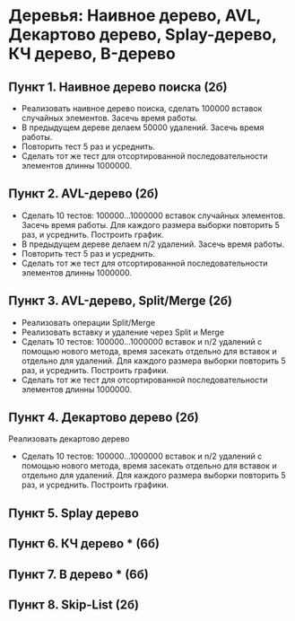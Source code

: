 # Деревья: Наивное дерево, AVL, Декартово дерево, Splay-дерево, КЧ дерево, B-дерево

## Пункт 1. Наивное дерево поиска (2б)
* Реализовать наивное дерево поиска, сделать 100000 вставок случайных элементов. Засечь время работы. 
* В предыдущем дереве делаем 50000 удалений. Засечь время работы. 
* Повторить тест 5 раз и усреднить.
* Сделать тот же тест для отсортированной последовательности элементов длинны 1000000.

## Пункт 2. AVL-дерево (2б)
*  Сделать 10 тестов: 100000...1000000 вставок случайных элементов. Засечь время работы. Для каждого размера выборки повторить 5 раз, и усреднить.
   Построить график.
* В предыдущем дереве делаем n/2 удалений. Засечь время работы. 
* Повторить тест 5 раз и усреднить.
* Сделать тот же тест для отсортированной последовательности элементов длинны 1000000.

## Пункт 3. AVL-дерево, Split/Merge (2б)
* Реализовать операции Split/Merge
* Реализовать вставку и удаление через Split и Merge
* Сделать 10 тестов: 100000...1000000 вставок и n/2 удалений c помощью нового метода, время засекать отдельно для вставок и отдельно для удалений. Для каждого размера выборки повторить 5 раз, и усреднить.
   Построить графики.
* Сделать тот же тест для отсортированной последовательности элементов длинны 1000000.


## Пункт 4. Декартово дерево (2б)
Реализовать декартово дерево
* Сделать 10 тестов: 100000...1000000 вставок и n/2 удалений c помощью нового метода, время засекать отдельно для вставок и отдельно для удалений. Для каждого размера выборки повторить 5 раз, и усреднить.
  Построить графики.
  
## Пункт 5. Splay дерево 

## Пункт 6. КЧ дерево * (6б)

## Пункт 7. B дерево * (6б)

## Пункт 8. Skip-List (2б)

